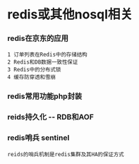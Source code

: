 # redis或其他nosql相关

### redis在京东的应用
    
    1 订单列表在Redis中的存储结构
    2 Redis和DB数据一致性保证
    3 Redis中的分布式锁
    4 缓存防穿透和雪崩

### redis常用功能php封装

### reids持久化 -- RDB和AOF

### redis哨兵 sentinel

    reids的哨兵机制是redis集群及其HA的保证方式